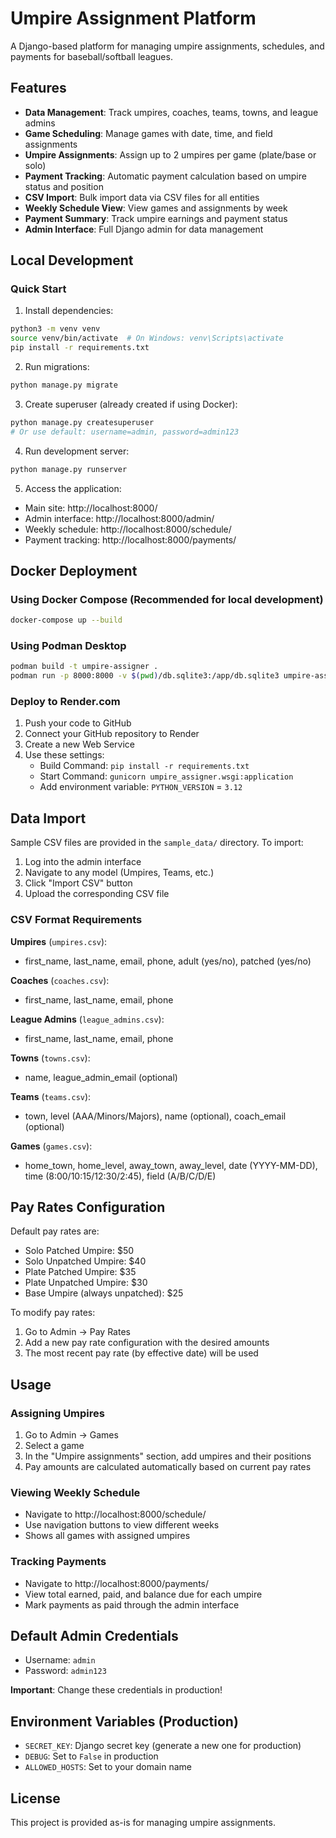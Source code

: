 # Umpire Assignment Platform

A Django-based platform for managing umpire assignments, schedules, and payments for baseball/softball leagues.

## Features

- **Data Management**: Track umpires, coaches, teams, towns, and league admins
- **Game Scheduling**: Manage games with date, time, and field assignments
- **Umpire Assignments**: Assign up to 2 umpires per game (plate/base or solo)
- **Payment Tracking**: Automatic payment calculation based on umpire status and position
- **CSV Import**: Bulk import data via CSV files for all entities
- **Weekly Schedule View**: View games and assignments by week
- **Payment Summary**: Track umpire earnings and payment status
- **Admin Interface**: Full Django admin for data management

## Local Development

### Quick Start

1. Install dependencies:
```bash
python3 -m venv venv
source venv/bin/activate  # On Windows: venv\Scripts\activate
pip install -r requirements.txt
```

2. Run migrations:
```bash
python manage.py migrate
```

3. Create superuser (already created if using Docker):
```bash
python manage.py createsuperuser
# Or use default: username=admin, password=admin123
```

4. Run development server:
```bash
python manage.py runserver
```

5. Access the application:
- Main site: http://localhost:8000/
- Admin interface: http://localhost:8000/admin/
- Weekly schedule: http://localhost:8000/schedule/
- Payment tracking: http://localhost:8000/payments/

## Docker Deployment

### Using Docker Compose (Recommended for local development)

```bash
docker-compose up --build
```

### Using Podman Desktop

```bash
podman build -t umpire-assigner .
podman run -p 8000:8000 -v $(pwd)/db.sqlite3:/app/db.sqlite3 umpire-assigner
```

### Deploy to Render.com

1. Push your code to GitHub
2. Connect your GitHub repository to Render
3. Create a new Web Service
4. Use these settings:
   - Build Command: `pip install -r requirements.txt`
   - Start Command: `gunicorn umpire_assigner.wsgi:application`
   - Add environment variable: `PYTHON_VERSION` = `3.12`

## Data Import

Sample CSV files are provided in the `sample_data/` directory. To import:

1. Log into the admin interface
2. Navigate to any model (Umpires, Teams, etc.)
3. Click "Import CSV" button
4. Upload the corresponding CSV file

### CSV Format Requirements

**Umpires** (`umpires.csv`):
- first_name, last_name, email, phone, adult (yes/no), patched (yes/no)

**Coaches** (`coaches.csv`):
- first_name, last_name, email, phone

**League Admins** (`league_admins.csv`):
- first_name, last_name, email, phone

**Towns** (`towns.csv`):
- name, league_admin_email (optional)

**Teams** (`teams.csv`):
- town, level (AAA/Minors/Majors), name (optional), coach_email (optional)

**Games** (`games.csv`):
- home_town, home_level, away_town, away_level, date (YYYY-MM-DD), time (8:00/10:15/12:30/2:45), field (A/B/C/D/E)

## Pay Rates Configuration

Default pay rates are:
- Solo Patched Umpire: $50
- Solo Unpatched Umpire: $40
- Plate Patched Umpire: $35
- Plate Unpatched Umpire: $30
- Base Umpire (always unpatched): $25

To modify pay rates:
1. Go to Admin → Pay Rates
2. Add a new pay rate configuration with the desired amounts
3. The most recent pay rate (by effective date) will be used

## Usage

### Assigning Umpires
1. Go to Admin → Games
2. Select a game
3. In the "Umpire assignments" section, add umpires and their positions
4. Pay amounts are calculated automatically based on current pay rates

### Viewing Weekly Schedule
- Navigate to http://localhost:8000/schedule/
- Use navigation buttons to view different weeks
- Shows all games with assigned umpires

### Tracking Payments
- Navigate to http://localhost:8000/payments/
- View total earned, paid, and balance due for each umpire
- Mark payments as paid through the admin interface

## Default Admin Credentials
- Username: `admin`
- Password: `admin123`

**Important**: Change these credentials in production!

## Environment Variables (Production)

- `SECRET_KEY`: Django secret key (generate a new one for production)
- `DEBUG`: Set to `False` in production
- `ALLOWED_HOSTS`: Set to your domain name

## License

This project is provided as-is for managing umpire assignments.